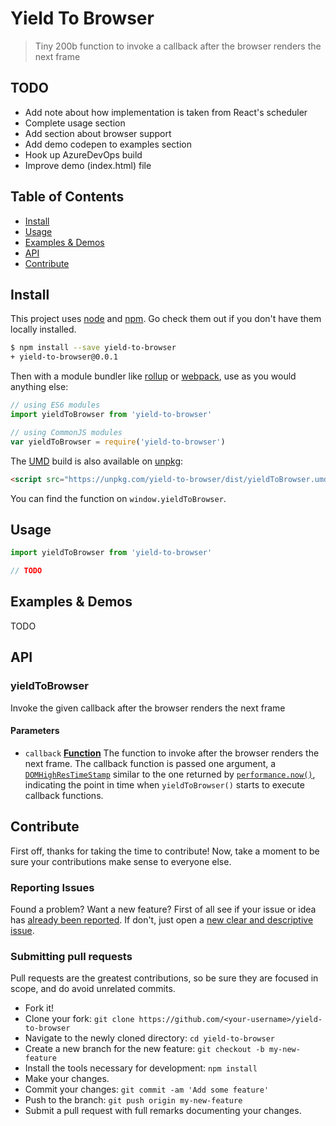 <!-- <p>
<a href="https://www.npmjs.org/package/yield-to-browser"><img src="https://img.shields.io/npm/v/mitt.svg?style=flat" alt="npm"></a> <a href="https://travis-ci.org/developit/mitt"><img src="https://travis-ci.org/developit/mitt.svg?branch=master" alt="travis"></a> <a href="https://david-dm.org/developit/mitt"><img src="https://david-dm.org/developit/mitt/status.svg" alt="dependencies Status"></a> <a href="https://unpkg.com/mitt/dist/mitt.umd.js"><img src="http://img.badgesize.io/https://unpkg.com/mitt/dist/mitt.umd.js?compression=gzip" alt="gzip size"></a> <a href="https://packagephobia.now.sh/result?p=mitt"><img src="https://packagephobia.now.sh/badge?p=mitt" alt="install size"></a>
</p> -->

# Yield To Browser

> Tiny 200b function to invoke a callback after the browser renders the next frame

## TODO

- Add note about how implementation is taken from React's scheduler
- Complete usage section
- Add section about browser support
- Add demo codepen to examples section
- Hook up AzureDevOps build
- Improve demo (index.html) file

## Table of Contents

- [Install](#install)
- [Usage](#usage)
- [Examples & Demos](#examples--demos)
- [API](#api)
- [Contribute](#contribute)

## Install

This project uses [node](http://nodejs.org) and [npm](https://npmjs.com). Go check them out if you don't have them locally installed.

```sh
$ npm install --save yield-to-browser
+ yield-to-browser@0.0.1
```

Then with a module bundler like [rollup](http://rollupjs.org/) or [webpack](https://webpack.js.org/), use as you would anything else:

```javascript
// using ES6 modules
import yieldToBrowser from 'yield-to-browser'

// using CommonJS modules
var yieldToBrowser = require('yield-to-browser')
```

The [UMD](https://github.com/umdjs/umd) build is also available on [unpkg](https://unpkg.com):

```html
<script src="https://unpkg.com/yield-to-browser/dist/yieldToBrowser.umd.js"></script>
```

You can find the function on `window.yieldToBrowser`.

## Usage

```js
import yieldToBrowser from 'yield-to-browser'

// TODO
```

## Examples & Demos

TODO

<!-- <a href="http://codepen.io/developit/pen/rjMEwW?editors=0110">
  <b>Preact + Mitt Codepen Demo</b>
  <br>
  <img src="https://i.imgur.com/CjBgOfJ.png" width="278" alt="preact + mitt preview">
</a> -->

## API

### yieldToBrowser

Invoke the given callback after the browser renders the next frame

#### Parameters

- `callback` **[Function](https://developer.mozilla.org/docs/Web/JavaScript/Reference/Statements/function)** The function to invoke after the browser renders the next frame. The callback function is passed one argument, a [`DOMHighResTimeStamp`](https://developer.mozilla.org/en-US/docs/Web/API/DOMHighResTimeStamp) similar to the one returned by [`performance.now()`](https://developer.mozilla.org/en-US/docs/Web/API/Performance/now), indicating the point in time when `yieldToBrowser()` starts to execute callback functions.

## Contribute

First off, thanks for taking the time to contribute!
Now, take a moment to be sure your contributions make sense to everyone else.

### Reporting Issues

Found a problem? Want a new feature? First of all see if your issue or idea has [already been reported](../../issues).
If don't, just open a [new clear and descriptive issue](../../issues/new).

### Submitting pull requests

Pull requests are the greatest contributions, so be sure they are focused in scope, and do avoid unrelated commits.

- Fork it!
- Clone your fork: `git clone https://github.com/<your-username>/yield-to-browser`
- Navigate to the newly cloned directory: `cd yield-to-browser`
- Create a new branch for the new feature: `git checkout -b my-new-feature`
- Install the tools necessary for development: `npm install`
- Make your changes.
- Commit your changes: `git commit -am 'Add some feature'`
- Push to the branch: `git push origin my-new-feature`
- Submit a pull request with full remarks documenting your changes.
